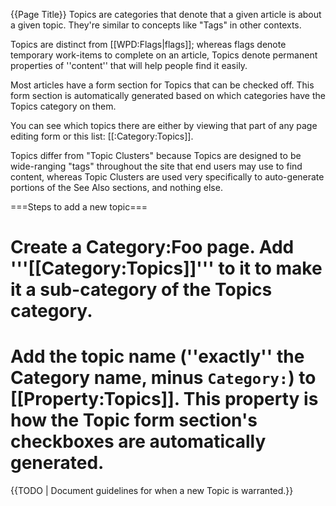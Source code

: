 {{Page Title}}
Topics are categories that denote that a given article is about a given topic. They're similar to concepts like "Tags" in other contexts.

Topics are distinct from [[WPD:Flags|flags]]; whereas flags denote temporary work-items to complete on an article, Topics denote permanent properties of ''content'' that will help people find it easily.

Most articles have a form section for Topics that can be checked off. This form section is automatically generated based on which categories have the Topics category on them.

You can see which topics there are either by viewing that part of any page editing form or this list: [[:Category:Topics]].

Topics differ from "Topic Clusters" because Topics are designed to be wide-ranging "tags" throughout the site that end users may use to find content, whereas Topic Clusters are used very specifically to auto-generate portions of the See Also sections, and nothing else.

===Steps to add a new topic===

# Create a Category:Foo page. Add '''<nowiki>[[Category:Topics]]</nowiki>''' to it to make it a sub-category of the Topics category.
# Add the topic name (''exactly'' the Category name, minus <code>Category:</code>) to [[Property:Topics]]. This property is how the Topic form section's checkboxes are automatically generated.

{{TODO | Document guidelines for when a new Topic is warranted.}}